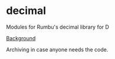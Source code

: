 # decimal

Modules for Rumbu's decimal library for D

[Background](https://forum.dlang.org/post/xfuzcjhkchdnfidnjhsf@forum.dlang.org)

Archiving in case anyone needs the code.

